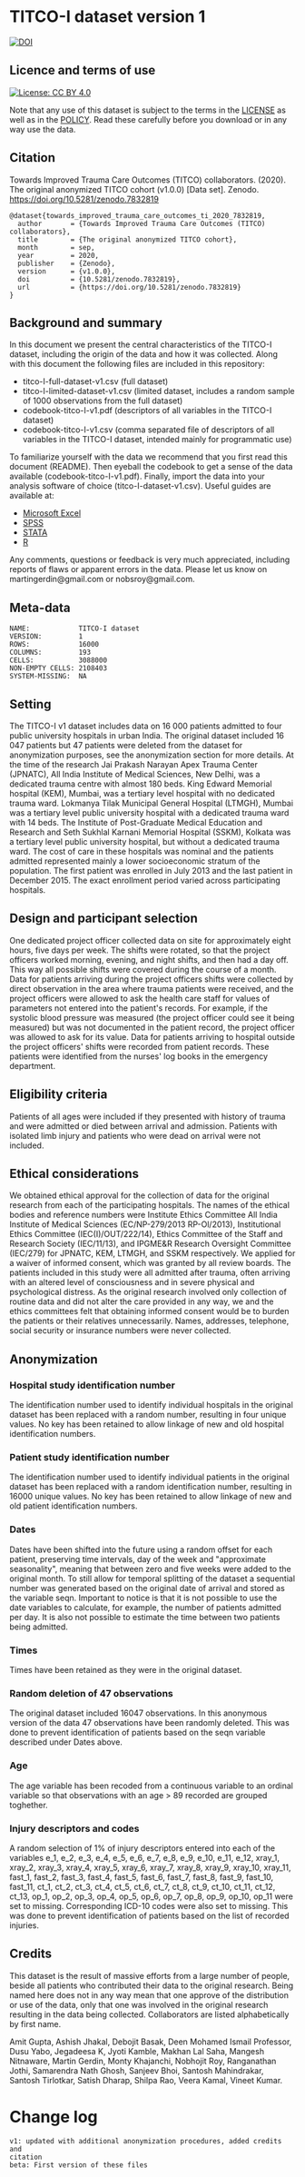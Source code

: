 TITCO-I dataset version 1
=========================

[![DOI](https://zenodo.org/badge/294481786.svg)](https://zenodo.org/badge/latestdoi/294481786)

Licence and terms of use
------------------------

[![License: CC BY 4.0](https://img.shields.io/badge/License-CC%20BY%204.0-lightgrey.svg)](https://creativecommons.org/licenses/by/4.0/)

Note that any use of this dataset is subject to the terms in the
[LICENSE](LICENSE.md) as well as in the [POLICY](policy.md). Read
these carefully before you download or in any way use the data.

Citation
--------

Towards Improved Trauma Care Outcomes (TITCO) collaborators. (2020). The original anonymized TITCO cohort (v1.0.0) [Data set]. Zenodo. https://doi.org/10.5281/zenodo.7832819

```
@dataset{towards_improved_trauma_care_outcomes_ti_2020_7832819,
  author       = {Towards Improved Trauma Care Outcomes (TITCO) collaborators},
  title        = {The original anonymized TITCO cohort},
  month        = sep,
  year         = 2020,
  publisher    = {Zenodo},
  version      = {v1.0.0},
  doi          = {10.5281/zenodo.7832819},
  url          = {https://doi.org/10.5281/zenodo.7832819}
}
```

Background and summary
----------------------

In this document we present the central characteristics of the TITCO-I
dataset, including the origin of the data and how it was collected.
Along with this document the following files are included in this
repository:

-   titco-I-full-dataset-v1.csv (full dataset)
-   titco-I-limited-dataset-v1.csv (limited dataset, includes a random
    sample of 1000 observations from the full dataset)
-   codebook-titco-I-v1.pdf (descriptors of all variables in the TITCO-I
    dataset)
-   codebook-titco-I-v1.csv (comma separated file of descriptors of all
    variables in the TITCO-I dataset, intended mainly for programmatic
    use)

To familiarize yourself with the data we recommend that you first read
this document (README). Then eyeball the codebook to get a sense of the
data available (codebook-titco-I-v1.pdf). Finally, import the data into
your analysis software of choice (titco-I-dataset-v1.csv). Useful guides
are available at:

-   [Microsoft
Excel](https://support.office.com/en-us/article/Import-or-export-text-txt-or-csv-files-5250ac4c-663c-47ce-937b-339e391393ba)
-   [SPSS](http://www-01.ibm.com/support/docview.wss?uid%3Dswg21480145)
-   [STATA](http://www.stata.com/features/overview/importing-and-exporting-text-delimited-data/)
-   [R](http://www.statmethods.net/input/importingdata.html)

Any comments, questions or feedback is very much appreciated, including
reports of flaws or apparent errors in the data. Please let us know on
martingerdin\@gmail.com or nobsroy\@gmail.com.

Meta-data
---------

``` {.example}
NAME:            TITCO-I dataset 
VERSION:         1
ROWS:            16000
COLUMNS:         193
CELLS:           3088000
NON-EMPTY CELLS: 2108403
SYSTEM-MISSING:  NA
```

Setting
-------

The TITCO-I v1 dataset includes data on 16 000 patients admitted to
four public university hospitals in urban India. The original dataset
included 16 047 patients but 47 patients were deleted from the dataset
for anonymization purposes, see the anonymization section for more
details. At the time of the research Jai Prakash Narayan Apex Trauma
Center (JPNATC), All India Institute of Medical Sciences, New Delhi,
was a dedicated trauma centre with almost 180 beds. King Edward
Memorial hospital (KEM), Mumbai, was a tertiary level hospital with no
dedicated trauma ward. Lokmanya Tilak Municipal General Hospital
(LTMGH), Mumbai was a tertiary level public university hospital with a
dedicated trauma ward with 14 beds. The Institute of Post-Graduate
Medical Education and Research and Seth Sukhlal Karnani Memorial
Hospital (SSKM), Kolkata was a tertiary level public university
hospital, but without a dedicated trauma ward. The cost of care in
these hospitals was nominal and the patients admitted represented
mainly a lower socioeconomic stratum of the population. The first
patient was enrolled in July 2013 and the last patient in
December 2015. The exact enrollment period varied across participating
hospitals.

Design and participant selection
--------------------------------

One dedicated project officer collected data on site for approximately
eight hours, five days per week. The shifts were rotated, so that the
project officers worked morning, evening, and night shifts, and then had
a day off. This way all possible shifts were covered during the course
of a month. Data for patients arriving during the project officers
shifts were collected by direct observation in the area where trauma
patients were received, and the project officers were allowed to ask the
health care staff for values of parameters not entered into the
patient\'s records. For example, if the systolic blood pressure was
measured (the project officer could see it being measured) but was not
documented in the patient record, the project officer was allowed to ask
for its value. Data for patients arriving to hospital outside the
project officers\' shifts were recorded from patient records. These
patients were identified from the nurses\' log books in the emergency
department.

Eligibility criteria
--------------------

Patients of all ages were included if they presented with history of
trauma and were admitted or died between arrival and admission. Patients
with isolated limb injury and patients who were dead on arrival were not
included.

Ethical considerations
----------------------

We obtained ethical approval for the collection of data for the original
research from each of the participating hospitals. The names of the
ethical bodies and reference numbers were Institute Ethics Committee All
India Institute of Medical Sciences (EC/NP-279/2013 RP-Ol/2013),
Institutional Ethics Committee (IEC(I)/OUT/222/14), Ethics Committee of
the Staff and Research Society (IEC/11/13), and IPGME&R Research
Oversight Committee (IEC/279) for JPNATC, KEM, LTMGH, and SSKM
respectively. We applied for a waiver of informed consent, which was
granted by all review boards. The patients included in this study were
all admitted after trauma, often arriving with an altered level of
consciousness and in severe physical and psychological distress. As the
original research involved only collection of routine data and did not
alter the care provided in any way, we and the ethics committees felt
that obtaining informed consent would be to burden the patients or their
relatives unnecessarily. Names, addresses, telephone, social security or
insurance numbers were never collected.

Anonymization
-------------

### Hospital study identification number

The identification number used to identify individual hospitals in the
original dataset has been replaced with a random number, resulting in
four unique values. No key has been retained to allow linkage of new and
old hospital identification numbers.

### Patient study identification number

The identification number used to identify individual patients in the
original dataset has been replaced with a random identification number,
resulting in 16000 unique values. No key has been retained to allow
linkage of new and old patient identification numbers.

### Dates

Dates have been shifted into the future using a random offset for each
patient, preserving time intervals, day of the week and \"approximate
seasonality\", meaning that between zero and five weeks were added to
the original month. To still allow for temporal splitting of the dataset
a sequential number was generated based on the original date of arrival
and stored as the variable seqn. Important to notice is that it is not
possible to use the date variables to calculate, for example, the number
of patients admitted per day. It is also not possible to estimate the
time between two patients being admitted.

### Times

Times have been retained as they were in the original dataset.

### Random deletion of 47 observations

The original dataset included 16047 observations. In this anonymous
version of the data 47 observations have been randomly deleted. This was
done to prevent identification of patients based on the seqn variable
described under Dates above.

### Age

The age variable has been recoded from a continuous variable to an
ordinal variable so that observations with an age \> 89 recorded are
grouped toghether.

### Injury descriptors and codes

A random selection of 1% of injury descriptors entered into each of
the variables e\_1, e\_2, e\_3, e\_4, e\_5, e\_6, e\_7, e\_8, e\_9,
e\_10, e\_11, e\_12, xray\_1, xray\_2, xray\_3, xray\_4, xray\_5,
xray\_6, xray\_7, xray\_8, xray\_9, xray\_10, xray\_11, fast\_1,
fast\_2, fast\_3, fast\_4, fast\_5, fast\_6, fast\_7, fast\_8,
fast\_9, fast\_10, fast\_11, ct\_1, ct\_2, ct\_3, ct\_4, ct\_5, ct\_6,
ct\_7, ct\_8, ct\_9, ct\_10, ct\_11, ct\_12, ct\_13, op\_1, op\_2,
op\_3, op\_4, op\_5, op\_6, op\_7, op\_8, op\_9, op\_10, op\_11 were
set to missing.  Corresponding ICD-10 codes were also set to
missing. This was done to prevent identification of patients based on
the list of recorded injuries.

Credits
-------

This dataset is the result of massive efforts from a large number of
people, beside all patients who contributed their data to the original
research. Being named here does not in any way mean that one approve of
the distribution or use of the data, only that one was involved in the
original research resulting in the data being collected. Collaborators
are listed alphabetically by first name.

Amit Gupta, Ashish Jhakal, Debojit Basak, Deen Mohamed Ismail Professor,
Dusu Yabo, Jegadeesa K, Jyoti Kamble, Makhan Lal Saha, Mangesh
Nitnaware, Martin Gerdin, Monty Khajanchi, Nobhojit Roy, Ranganathan
Jothi, Samarendra Nath Ghosh, Sanjeev Bhoi, Santosh Mahindrakar, Santosh
Tirlotkar, Satish Dharap, Shilpa Rao, Veera Kamal, Vineet Kumar.

Change log
==========

``` {.example}
v1: updated with additional anonymization procedures, added credits and
citation
beta: First version of these files

```
